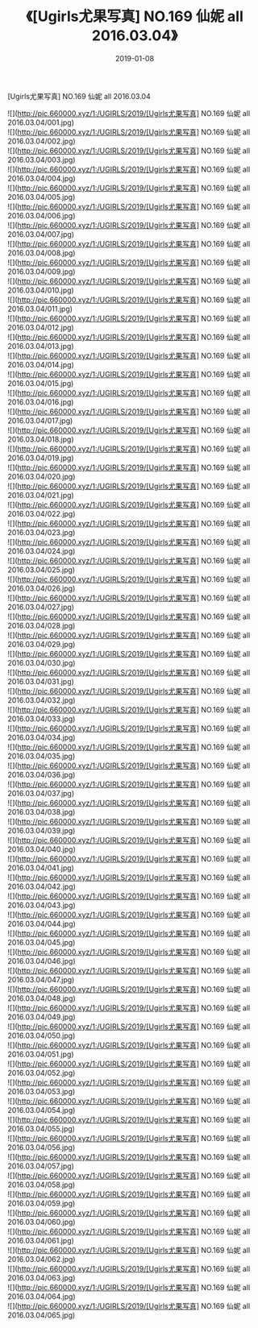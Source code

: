 ﻿---
layout: post
title:  《[Ugirls尤果写真] NO.169 仙妮 all 2016.03.04》
date:   2019-01-08
img: http://pic.660000.xyz/1:/UGIRLS/2019/[Ugirls尤果写真] NO.169 仙妮 all 2016.03.04/000.jpg
categories: [美女, 清纯, 唯美]
---

[Ugirls尤果写真] NO.169 仙妮 all 2016.03.04

 ![](http://pic.660000.xyz/1:/UGIRLS/2019/[Ugirls尤果写真] NO.169 仙妮 all 2016.03.04/001.jpg) <br>![](http://pic.660000.xyz/1:/UGIRLS/2019/[Ugirls尤果写真] NO.169 仙妮 all 2016.03.04/002.jpg) <br>![](http://pic.660000.xyz/1:/UGIRLS/2019/[Ugirls尤果写真] NO.169 仙妮 all 2016.03.04/003.jpg) <br>![](http://pic.660000.xyz/1:/UGIRLS/2019/[Ugirls尤果写真] NO.169 仙妮 all 2016.03.04/004.jpg) <br>![](http://pic.660000.xyz/1:/UGIRLS/2019/[Ugirls尤果写真] NO.169 仙妮 all 2016.03.04/005.jpg) <br>![](http://pic.660000.xyz/1:/UGIRLS/2019/[Ugirls尤果写真] NO.169 仙妮 all 2016.03.04/006.jpg) <br>![](http://pic.660000.xyz/1:/UGIRLS/2019/[Ugirls尤果写真] NO.169 仙妮 all 2016.03.04/007.jpg) <br>![](http://pic.660000.xyz/1:/UGIRLS/2019/[Ugirls尤果写真] NO.169 仙妮 all 2016.03.04/008.jpg) <br>![](http://pic.660000.xyz/1:/UGIRLS/2019/[Ugirls尤果写真] NO.169 仙妮 all 2016.03.04/009.jpg) <br>![](http://pic.660000.xyz/1:/UGIRLS/2019/[Ugirls尤果写真] NO.169 仙妮 all 2016.03.04/010.jpg) <br>![](http://pic.660000.xyz/1:/UGIRLS/2019/[Ugirls尤果写真] NO.169 仙妮 all 2016.03.04/011.jpg) <br>![](http://pic.660000.xyz/1:/UGIRLS/2019/[Ugirls尤果写真] NO.169 仙妮 all 2016.03.04/012.jpg) <br>![](http://pic.660000.xyz/1:/UGIRLS/2019/[Ugirls尤果写真] NO.169 仙妮 all 2016.03.04/013.jpg) <br>![](http://pic.660000.xyz/1:/UGIRLS/2019/[Ugirls尤果写真] NO.169 仙妮 all 2016.03.04/014.jpg) <br>![](http://pic.660000.xyz/1:/UGIRLS/2019/[Ugirls尤果写真] NO.169 仙妮 all 2016.03.04/015.jpg) <br>![](http://pic.660000.xyz/1:/UGIRLS/2019/[Ugirls尤果写真] NO.169 仙妮 all 2016.03.04/016.jpg) <br>![](http://pic.660000.xyz/1:/UGIRLS/2019/[Ugirls尤果写真] NO.169 仙妮 all 2016.03.04/017.jpg) <br>![](http://pic.660000.xyz/1:/UGIRLS/2019/[Ugirls尤果写真] NO.169 仙妮 all 2016.03.04/018.jpg) <br>![](http://pic.660000.xyz/1:/UGIRLS/2019/[Ugirls尤果写真] NO.169 仙妮 all 2016.03.04/019.jpg) <br>![](http://pic.660000.xyz/1:/UGIRLS/2019/[Ugirls尤果写真] NO.169 仙妮 all 2016.03.04/020.jpg) <br>![](http://pic.660000.xyz/1:/UGIRLS/2019/[Ugirls尤果写真] NO.169 仙妮 all 2016.03.04/021.jpg) <br>![](http://pic.660000.xyz/1:/UGIRLS/2019/[Ugirls尤果写真] NO.169 仙妮 all 2016.03.04/022.jpg) <br>![](http://pic.660000.xyz/1:/UGIRLS/2019/[Ugirls尤果写真] NO.169 仙妮 all 2016.03.04/023.jpg) <br>![](http://pic.660000.xyz/1:/UGIRLS/2019/[Ugirls尤果写真] NO.169 仙妮 all 2016.03.04/024.jpg) <br>![](http://pic.660000.xyz/1:/UGIRLS/2019/[Ugirls尤果写真] NO.169 仙妮 all 2016.03.04/025.jpg) <br>![](http://pic.660000.xyz/1:/UGIRLS/2019/[Ugirls尤果写真] NO.169 仙妮 all 2016.03.04/026.jpg) <br>![](http://pic.660000.xyz/1:/UGIRLS/2019/[Ugirls尤果写真] NO.169 仙妮 all 2016.03.04/027.jpg) <br>![](http://pic.660000.xyz/1:/UGIRLS/2019/[Ugirls尤果写真] NO.169 仙妮 all 2016.03.04/028.jpg) <br>![](http://pic.660000.xyz/1:/UGIRLS/2019/[Ugirls尤果写真] NO.169 仙妮 all 2016.03.04/029.jpg) <br>![](http://pic.660000.xyz/1:/UGIRLS/2019/[Ugirls尤果写真] NO.169 仙妮 all 2016.03.04/030.jpg) <br>![](http://pic.660000.xyz/1:/UGIRLS/2019/[Ugirls尤果写真] NO.169 仙妮 all 2016.03.04/031.jpg) <br>![](http://pic.660000.xyz/1:/UGIRLS/2019/[Ugirls尤果写真] NO.169 仙妮 all 2016.03.04/032.jpg) <br>![](http://pic.660000.xyz/1:/UGIRLS/2019/[Ugirls尤果写真] NO.169 仙妮 all 2016.03.04/033.jpg) <br>![](http://pic.660000.xyz/1:/UGIRLS/2019/[Ugirls尤果写真] NO.169 仙妮 all 2016.03.04/034.jpg) <br>![](http://pic.660000.xyz/1:/UGIRLS/2019/[Ugirls尤果写真] NO.169 仙妮 all 2016.03.04/035.jpg) <br>![](http://pic.660000.xyz/1:/UGIRLS/2019/[Ugirls尤果写真] NO.169 仙妮 all 2016.03.04/036.jpg) <br>![](http://pic.660000.xyz/1:/UGIRLS/2019/[Ugirls尤果写真] NO.169 仙妮 all 2016.03.04/037.jpg) <br>![](http://pic.660000.xyz/1:/UGIRLS/2019/[Ugirls尤果写真] NO.169 仙妮 all 2016.03.04/038.jpg) <br>![](http://pic.660000.xyz/1:/UGIRLS/2019/[Ugirls尤果写真] NO.169 仙妮 all 2016.03.04/039.jpg) <br>![](http://pic.660000.xyz/1:/UGIRLS/2019/[Ugirls尤果写真] NO.169 仙妮 all 2016.03.04/040.jpg) <br>![](http://pic.660000.xyz/1:/UGIRLS/2019/[Ugirls尤果写真] NO.169 仙妮 all 2016.03.04/041.jpg) <br>![](http://pic.660000.xyz/1:/UGIRLS/2019/[Ugirls尤果写真] NO.169 仙妮 all 2016.03.04/042.jpg) <br>![](http://pic.660000.xyz/1:/UGIRLS/2019/[Ugirls尤果写真] NO.169 仙妮 all 2016.03.04/043.jpg) <br>![](http://pic.660000.xyz/1:/UGIRLS/2019/[Ugirls尤果写真] NO.169 仙妮 all 2016.03.04/044.jpg) <br>![](http://pic.660000.xyz/1:/UGIRLS/2019/[Ugirls尤果写真] NO.169 仙妮 all 2016.03.04/045.jpg) <br>![](http://pic.660000.xyz/1:/UGIRLS/2019/[Ugirls尤果写真] NO.169 仙妮 all 2016.03.04/046.jpg) <br>![](http://pic.660000.xyz/1:/UGIRLS/2019/[Ugirls尤果写真] NO.169 仙妮 all 2016.03.04/047.jpg) <br>![](http://pic.660000.xyz/1:/UGIRLS/2019/[Ugirls尤果写真] NO.169 仙妮 all 2016.03.04/048.jpg) <br>![](http://pic.660000.xyz/1:/UGIRLS/2019/[Ugirls尤果写真] NO.169 仙妮 all 2016.03.04/049.jpg) <br>![](http://pic.660000.xyz/1:/UGIRLS/2019/[Ugirls尤果写真] NO.169 仙妮 all 2016.03.04/050.jpg) <br>![](http://pic.660000.xyz/1:/UGIRLS/2019/[Ugirls尤果写真] NO.169 仙妮 all 2016.03.04/051.jpg) <br>![](http://pic.660000.xyz/1:/UGIRLS/2019/[Ugirls尤果写真] NO.169 仙妮 all 2016.03.04/052.jpg) <br>![](http://pic.660000.xyz/1:/UGIRLS/2019/[Ugirls尤果写真] NO.169 仙妮 all 2016.03.04/053.jpg) <br>![](http://pic.660000.xyz/1:/UGIRLS/2019/[Ugirls尤果写真] NO.169 仙妮 all 2016.03.04/054.jpg) <br>![](http://pic.660000.xyz/1:/UGIRLS/2019/[Ugirls尤果写真] NO.169 仙妮 all 2016.03.04/055.jpg) <br>![](http://pic.660000.xyz/1:/UGIRLS/2019/[Ugirls尤果写真] NO.169 仙妮 all 2016.03.04/056.jpg) <br>![](http://pic.660000.xyz/1:/UGIRLS/2019/[Ugirls尤果写真] NO.169 仙妮 all 2016.03.04/057.jpg) <br>![](http://pic.660000.xyz/1:/UGIRLS/2019/[Ugirls尤果写真] NO.169 仙妮 all 2016.03.04/058.jpg) <br>![](http://pic.660000.xyz/1:/UGIRLS/2019/[Ugirls尤果写真] NO.169 仙妮 all 2016.03.04/059.jpg) <br>![](http://pic.660000.xyz/1:/UGIRLS/2019/[Ugirls尤果写真] NO.169 仙妮 all 2016.03.04/060.jpg) <br>![](http://pic.660000.xyz/1:/UGIRLS/2019/[Ugirls尤果写真] NO.169 仙妮 all 2016.03.04/061.jpg) <br>![](http://pic.660000.xyz/1:/UGIRLS/2019/[Ugirls尤果写真] NO.169 仙妮 all 2016.03.04/062.jpg) <br>![](http://pic.660000.xyz/1:/UGIRLS/2019/[Ugirls尤果写真] NO.169 仙妮 all 2016.03.04/063.jpg) <br>![](http://pic.660000.xyz/1:/UGIRLS/2019/[Ugirls尤果写真] NO.169 仙妮 all 2016.03.04/064.jpg) <br>![](http://pic.660000.xyz/1:/UGIRLS/2019/[Ugirls尤果写真] NO.169 仙妮 all 2016.03.04/065.jpg) <br>